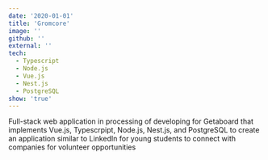 ```yaml
---
date: '2020-01-01'
title: 'Gromcore'
image: ''
github: ''
external: ''
tech:
  - Typescript
  - Node.js
  - Vue.js
  - Nest.js
  - PostgreSQL
show: 'true'
---
```


Full-stack web application in processing of developing for Getaboard that implements Vue.js, Typescrpipt, Node.js, Nest.js, and PostgreSQL to create an application similar to LinkedIn for young students to connect with companies for volunteer opportunities

